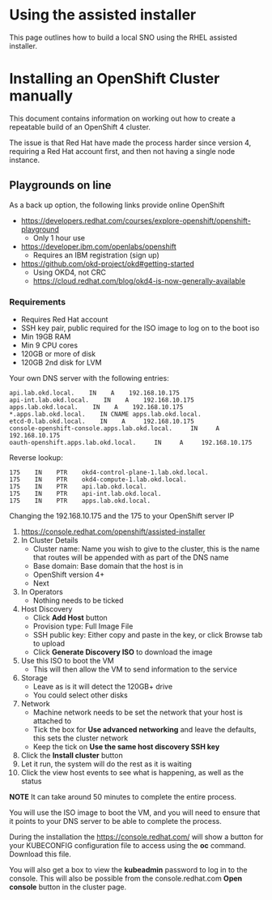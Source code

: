 # Using the assisted installer

This page outlines how to build a local SNO using the RHEL assisted installer.

# Installing an OpenShift Cluster manually

This document contains information on working out how to create a repeatable build of an OpenShift 4 cluster.

The issue is that Red Hat have made the process harder since version 4, requiring a Red Hat account first, and then not having a single node instance.

## Playgrounds on line

As a back up option, the following links provide online OpenShift

- https://developers.redhat.com/courses/explore-openshift/openshift-playground
  - Only 1 hour use
- https://developer.ibm.com/openlabs/openshift
  - Requires an IBM registration (sign up)
- https://github.com/okd-project/okd#getting-started
  - Using OKD4, not CRC
  - https://cloud.redhat.com/blog/okd4-is-now-generally-available


### Requirements

- Requires Red Hat account
- SSH key pair, public required for the ISO image to log on to the boot iso
- Min 19GB RAM
- Min 9 CPU cores
- 120GB or more of disk
- 120GB 2nd disk for LVM

Your own DNS server with the following entries:
```
api.lab.okd.local.    IN    A    192.168.10.175
api-int.lab.okd.local.    IN    A    192.168.10.175
apps.lab.okd.local.    IN    A    192.168.10.175
*.apps.lab.okd.local.    IN CNAME apps.lab.okd.local.
etcd-0.lab.okd.local.    IN    A     192.168.10.175
console-openshift-console.apps.lab.okd.local.     IN     A     192.168.10.175
oauth-openshift.apps.lab.okd.local.     IN     A     192.168.10.175
```

Reverse lookup:
```
175    IN    PTR    okd4-control-plane-1.lab.okd.local.
175    IN    PTR    okd4-compute-1.lab.okd.local.
175    IN    PTR    api.lab.okd.local.
175    IN    PTR    api-int.lab.okd.local.
175    IN    PTR    apps.lab.okd.local.
```

Changing the 192.168.10.175 and the 175 to your OpenShift server IP


1. https://console.redhat.com/openshift/assisted-installer
2. In Cluster Details
	- Cluster name: Name you wish to give to the cluster, this is the name that routes will be appended with as part of the DNS name
	- Base domain: Base domain that the host is in
	- OpenShift version 4+
	- Next
3. In Operators
	- Nothing needs to be ticked
4. Host Discovery
	- Click **Add Host** button
	- Provision type: Full Image File
	- SSH public key: Either copy and paste in the key, or click Browse tab to upload
	- Click **Generate Discovery ISO** to download the image
5. Use this ISO to boot the VM
	- This will then allow the VM to send information to the service
6. Storage
	- Leave as is it will detect the 120GB+ drive
	- You could select other disks
7. Network
	- Machine network needs to be set the network that your host is attached to
	- Tick the box for **Use advanced networking** and leave the defaults, this sets the cluster network
	- Keep the tick on **Use the same host discovery SSH key**
8. Click the **Install cluster** button
9. Let it run, the system will do the rest as it is waiting
10. Click the view host events to see what is happening, as well as the status

**NOTE** It can take around 50 minutes to complete the entire process.

You will use the ISO image to boot the VM, and you will need to ensure that it points to your DNS server to be able to complete the process.

During the installation the https://console.redhat.com/ will show a button for your KUBECONFIG configuration file to access using the **oc** command.  Download this file.

You will also get a box to view the **kubeadmin** password to log in to the console.  This will also be possible from the console.redhat.com **Open console** button in the cluster page.